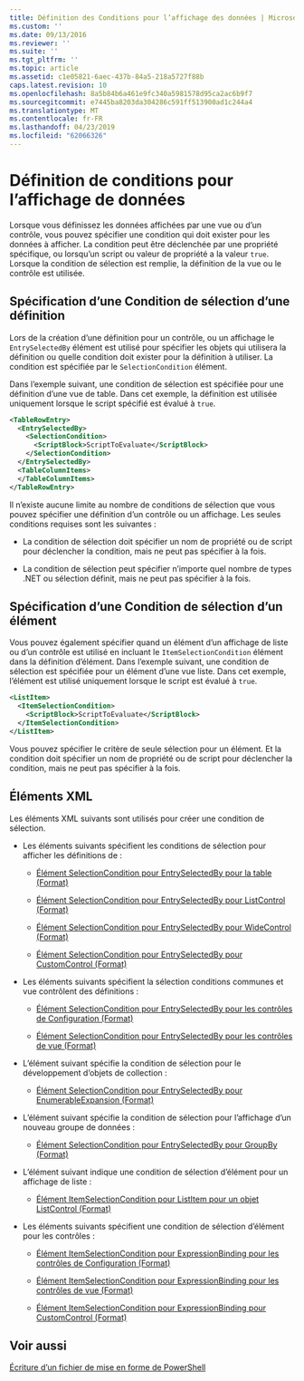 ```yaml
---
title: Définition des Conditions pour l’affichage des données | Microsoft Docs
ms.custom: ''
ms.date: 09/13/2016
ms.reviewer: ''
ms.suite: ''
ms.tgt_pltfrm: ''
ms.topic: article
ms.assetid: c1e05821-6aec-437b-84a5-218a5727f88b
caps.latest.revision: 10
ms.openlocfilehash: 8a5b84b6a461e9fc340a5981578d95ca2ac6b9f7
ms.sourcegitcommit: e7445ba8203da304286c591ff513900ad1c244a4
ms.translationtype: MT
ms.contentlocale: fr-FR
ms.lasthandoff: 04/23/2019
ms.locfileid: "62066326"
---
```

# <a name="defining-conditions-for-displaying-data"></a>Définition de conditions pour l’affichage de données

Lorsque vous définissez les données affichées par une vue ou d’un contrôle, vous pouvez spécifier une condition qui doit exister pour les données à afficher. La condition peut être déclenchée par une propriété spécifique, ou lorsqu’un script ou valeur de propriété a la valeur `true`. Lorsque la condition de sélection est remplie, la définition de la vue ou le contrôle est utilisée.

## <a name="specifying-a-selection-condition-for-a-definition"></a>Spécification d’une Condition de sélection d’une définition

Lors de la création d’une définition pour un contrôle, ou un affichage le `EntrySelectedBy` élément est utilisé pour spécifier les objets qui utilisera la définition ou quelle condition doit exister pour la définition à utiliser. La condition est spécifiée par le `SelectionCondition` élément.

Dans l’exemple suivant, une condition de sélection est spécifiée pour une définition d’une vue de table. Dans cet exemple, la définition est utilisée uniquement lorsque le script spécifié est évalué à `true`.

```xml
<TableRowEntry>
  <EntrySelectedBy>
    <SelectionCondition>
      <ScriptBlock>ScriptToEvaluate</ScriptBlock>
    </SelectionCondition>
  </EntrySelectedBy>
  <TableColumnItems>
  </TableColumnItems>
</TableRowEntry>

```

Il n’existe aucune limite au nombre de conditions de sélection que vous pouvez spécifier une définition d’un contrôle ou un affichage. Les seules conditions requises sont les suivantes :

- La condition de sélection doit spécifier un nom de propriété ou de script pour déclencher la condition, mais ne peut pas spécifier à la fois.

- La condition de sélection peut spécifier n’importe quel nombre de types .NET ou sélection définit, mais ne peut pas spécifier à la fois.

## <a name="specifying-a-selection-condition-for-an-item"></a>Spécification d’une Condition de sélection d’un élément

Vous pouvez également spécifier quand un élément d’un affichage de liste ou d’un contrôle est utilisé en incluant le `ItemSelectionCondition` élément dans la définition d’élément. Dans l’exemple suivant, une condition de sélection est spécifiée pour un élément d’une vue liste. Dans cet exemple, l’élément est utilisé uniquement lorsque le script est évalué à `true`.

```xml
<ListItem>
  <ItemSelectionCondition>
    <ScriptBlock>ScriptToEvaluate</ScriptBlock>
  </ItemSelectionCondition>
</ListItem>

```

Vous pouvez spécifier le critère de seule sélection pour un élément. Et la condition doit spécifier un nom de propriété ou de script pour déclencher la condition, mais ne peut pas spécifier à la fois.

## <a name="xml-elements"></a>Éléments XML

 Les éléments XML suivants sont utilisés pour créer une condition de sélection.

- Les éléments suivants spécifient les conditions de sélection pour afficher les définitions de :

    - [Élément SelectionCondition pour EntrySelectedBy pour la table (Format)](./selectioncondition-element-for-entryselectedby-for-tablecontrol-format.md)

    - [Élément SelectionCondition pour EntrySelectedBy pour ListControl (Format)](./selectioncondition-element-for-entryselectedby-for-listcontrol-format.md)

    - [Élément SelectionCondition pour EntrySelectedBy pour WideControl (Format)](./selectioncondition-element-for-entryselectedby-for-widecontrol-format.md)

    - [Élément SelectionCondition pour EntrySelectedBy pour CustomControl (Format)](./selectioncondition-element-for-entryselectedby-for-customcontrol-format.md)

- Les éléments suivants spécifient la sélection conditions communes et vue contrôlent des définitions :

    - [Élément SelectionCondition pour EntrySelectedBy pour les contrôles de Configuration (Format)](./selectioncondition-element-for-entryselectedby-for-controls-for-configuration-format.md)

    - [Élément SelectionCondition pour EntrySelectedBy pour les contrôles de vue (Format)](./selectioncondition-element-for-entryselectedby-for-controls-for-view-format.md)

- L’élément suivant spécifie la condition de sélection pour le développement d’objets de collection :

    - [Élément SelectionCondition pour EntrySelectedBy pour EnumerableExpansion (Format)](./selectioncondition-element-for-entryselectedby-for-enumerableexpansion-format.md)

- L’élément suivant spécifie la condition de sélection pour l’affichage d’un nouveau groupe de données :

    - [Élément SelectionCondition pour EntrySelectedBy pour GroupBy (Format)](./selectioncondition-element-for-entryselectedby-for-groupby-format.md)

- L’élément suivant indique une condition de sélection d’élément pour un affichage de liste :

    - [Élément ItemSelectionCondition pour ListItem pour un objet ListControl (Format)](./itemselectioncondition-element-for-listitem-for-listcontrol-format.md)

- Les éléments suivants spécifient une condition de sélection d’élément pour les contrôles :

    - [Élément ItemSelectionCondition pour ExpressionBinding pour les contrôles de Configuration (Format)](./itemselectioncondition-element-for-expressionbinding-for-controls-for-configuration-format.md)

    - [Élément ItemSelectionCondition pour ExpressionBinding pour les contrôles de vue (Format)](./itemselectioncondition-element-for-expressionbinding-for-controls-for-view-format.md)

    - [Élément ItemSelectionCondition pour ExpressionBinding pour CustomControl (Format)](./itemselectioncondition-element-for-expressionbinding-for-customcontrol-format.md)

## <a name="see-also"></a>Voir aussi

[Écriture d’un fichier de mise en forme de PowerShell](./writing-a-powershell-formatting-file.md)
